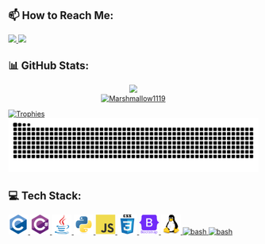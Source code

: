 ## 📫 How to Reach Me:

<div>
  <a href = "mailto:tomasbras@ua.pt"> <img src="https://img.shields.io/badge/Gmail-D14836?style=for-the-badge&logo=gmail&logoColor=white"> </a>
    <a href="https://www.instagram.com/tomas_bras.61/" target="_blank"><img src="https://img.shields.io/badge/-Instagram-%23E4405F?style=for-the-badge&logo=instagram&logoColor=white" target="_blank"></a>

</div>


## 📊 GitHub Stats:
<div align="center">
  <a href="https://github.com/Marshmallow1119" align="">
    <img height="165em" src="https://github-readme-stats.vercel.app/api?username=Marshmallow1119&show_icons=true&theme=dark#gh-dark-mode-only" /><br>
    <img src="https://github-readme-stats.vercel.app/api/top-langs/?username=Marshmallow1119&layout=donut&theme=dark#gh-dark-mode-only" alt="Marshmallow1119" /><br>
  </a>    
</div>

[![Trophies](https://github-profile-trophy.vercel.app/?username=Marshmallow1119&theme=onedark)](https://github.com/ryo-ma/github-profile-trophy)
![Snake animation](https://raw.githubusercontent.com/Marshmallow1119/Marshmallow1119/output/github-contribution-grid-snake-dark.svg)


## 💻 Tech Stack:

<p alignhttps://github-readme-stats.vercel.app/api/top-langs/?username=Marshmallow1119&layout=donut-vertical="left">
  <a href="https://www.cprogramming.com/" target="_blank" rel="noreferrer"> <img src="https://raw.githubusercontent.com/devicons/devicon/master/icons/c/c-original.svg" alt="c" width="40" height="40"/> </a>
  <a href="https://www.w3schools.com/cs/" target="_blank" rel="noreferrer"> <img src="https://raw.githubusercontent.com/devicons/devicon/master/icons/csharp/csharp-original.svg" alt="csharp" width="40" height="40"/> </a>
  <a href="https://www.java.com" target="_blank" rel="noreferrer"> <img src="https://raw.githubusercontent.com/devicons/devicon/master/icons/java/java-original.svg" alt="java" width="40" height="40"/> </a>
  <a href="https://www.python.org" target="_blank" rel="noreferrer"> <img src="https://raw.githubusercontent.com/devicons/devicon/master/icons/python/python-original.svg" alt="python" width="40" height="40"/> </a>
  <a href="https://developer.mozilla.org/en-US/docs/Web/JavaScript" target="_blank" rel="noreferrer"> <img src="https://raw.githubusercontent.com/devicons/devicon/master/icons/javascript/javascript-original.svg" alt="javascript" width="40" height="40"/> </a>
  <a href="https://www.w3schools.com/css/" target="_blank" rel="noreferrer"> <img src="https://raw.githubusercontent.com/devicons/devicon/master/icons/css3/css3-original-wordmark.svg" alt="css3" width="40" height="40"/> </a>
  <a href="https://getbootstrap.com" target="_blank" rel="noreferrer"> <img src="https://raw.githubusercontent.com/devicons/devicon/master/icons/bootstrap/bootstrap-plain-wordmark.svg" alt="bootstrap" width="40" height="40"/> </a>
  <a href="https://www.linux.org/" target="_blank" rel="noreferrer"> <img src="https://raw.githubusercontent.com/devicons/devicon/master/icons/linux/linux-original.svg" alt="linux" width="40" height="40"/> </a>
  <a href="https://www.gnu.org/software/bash/" target="_blank" rel="noreferrer"> <img src="https://www.vectorlogo.zone/logos/gnu_bash/gnu_bash-icon.svg" alt="bash" width="40" height="40"/> </a>
   <a href="https://www.antlr.org/" target="_blank" rel="noreferrer"> <img src="https://www.svgrepo.com/show/373431/antlr.svg" alt="bash" width="40" height="40"/> </a>
  

</p>

